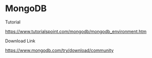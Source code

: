# MongoDB
Tutorial

https://www.tutorialspoint.com/mongodb/mongodb_environment.htm

Download Link

https://www.mongodb.com/try/download/community
